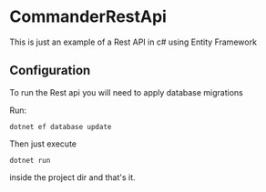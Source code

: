 # CommanderRestApi

This is just an example of a Rest API in c# using Entity Framework

## Configuration
To run the Rest api you will need to apply database migrations

Run:
```.NET
dotnet ef database update
```

Then just execute 
```.NET
dotnet run
```
inside the project dir and that's it.
